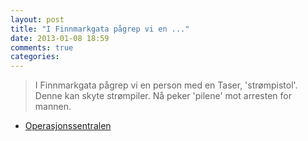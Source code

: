 ```yaml
---
layout: post
title: "I Finnmarkgata pågrep vi en ..."
date: 2013-01-08 18:59
comments: true
categories: 
---
```


> I Finnmarkgata pågrep vi en person med en Taser, 'strømpistol'. Denne kan skyte strømpiler. Nå peker 'pilene' mot arresten for mannen. 
- [Operasjonssentralen](https://twitter.com/oslopolitiops/statuses/288842467640479744)
